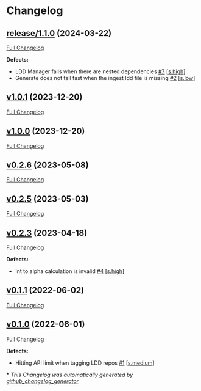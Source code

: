 # Changelog

## [release/1.1.0](https://github.com/NASA-PDS/ldd-manager/tree/release/1.1.0) (2024-03-22)

[Full Changelog](https://github.com/NASA-PDS/ldd-manager/compare/v1.0.1...release/1.1.0)

**Defects:**

- LDD Manager fails when there are nested dependencies [\#7](https://github.com/NASA-PDS/ldd-manager/issues/7) [[s.high](https://github.com/NASA-PDS/ldd-manager/labels/s.high)]
- Generate does not fail fast when the ingest ldd file is missing [\#2](https://github.com/NASA-PDS/ldd-manager/issues/2) [[s.low](https://github.com/NASA-PDS/ldd-manager/labels/s.low)]

## [v1.0.1](https://github.com/NASA-PDS/ldd-manager/tree/v1.0.1) (2023-12-20)

[Full Changelog](https://github.com/NASA-PDS/ldd-manager/compare/v1.0.0...v1.0.1)

## [v1.0.0](https://github.com/NASA-PDS/ldd-manager/tree/v1.0.0) (2023-12-20)

[Full Changelog](https://github.com/NASA-PDS/ldd-manager/compare/v0.2.6...v1.0.0)

## [v0.2.6](https://github.com/NASA-PDS/ldd-manager/tree/v0.2.6) (2023-05-08)

[Full Changelog](https://github.com/NASA-PDS/ldd-manager/compare/v0.2.5...v0.2.6)

## [v0.2.5](https://github.com/NASA-PDS/ldd-manager/tree/v0.2.5) (2023-05-03)

[Full Changelog](https://github.com/NASA-PDS/ldd-manager/compare/v0.2.3...v0.2.5)

## [v0.2.3](https://github.com/NASA-PDS/ldd-manager/tree/v0.2.3) (2023-04-18)

[Full Changelog](https://github.com/NASA-PDS/ldd-manager/compare/v0.1.1...v0.2.3)

**Defects:**

- Int to alpha calculation is invalid [\#4](https://github.com/NASA-PDS/ldd-manager/issues/4) [[s.high](https://github.com/NASA-PDS/ldd-manager/labels/s.high)]

## [v0.1.1](https://github.com/NASA-PDS/ldd-manager/tree/v0.1.1) (2022-06-02)

[Full Changelog](https://github.com/NASA-PDS/ldd-manager/compare/v0.1.0...v0.1.1)

## [v0.1.0](https://github.com/NASA-PDS/ldd-manager/tree/v0.1.0) (2022-06-01)

[Full Changelog](https://github.com/NASA-PDS/ldd-manager/compare/a9c48bb062d762f45719980dfcad3ff9604e6541...v0.1.0)

**Defects:**

- Hitting API limit when tagging LDD repos [\#1](https://github.com/NASA-PDS/ldd-manager/issues/1) [[s.medium](https://github.com/NASA-PDS/ldd-manager/labels/s.medium)]



\* *This Changelog was automatically generated by [github_changelog_generator](https://github.com/github-changelog-generator/github-changelog-generator)*
